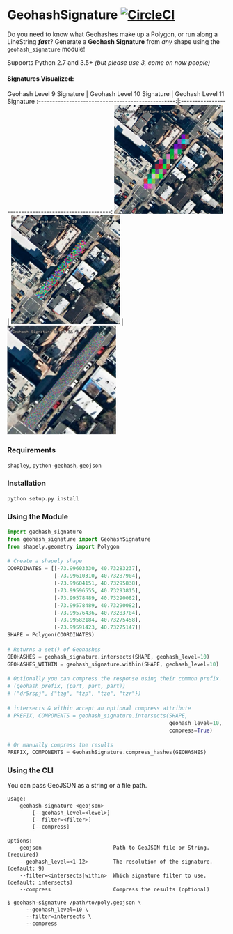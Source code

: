 # GeohashSignature [![CircleCI](https://circleci.com/gh/chasenicholl/geohash-signature/tree/master.svg?style=shield&circle-token=dbc7604505279b5d15f8bf3152bfcf58a27fee17)](https://circleci.com/gh/chasenicholl/geohash-signature/tree/master)

Do you need to know what Geohashes make up a Polygon, or run along a LineString _**fast**_? Generate a **Geohash Signature** from _any_ shape using the `geohash_signature` module!

Supports Python 2.7 and 3.5+ _(but please use 3, come on now people)_

#### Signatures Visualized:
Geohash Level 9 Signature                          |  Geohash Level 10 Signature                          | Geohash Level 11 Signature
:-------------------------------------------------:|:-----------------------------------------------------:
<img src="/examples/signature-9.jpg" width="250"/> |  <img src="/examples/signature-10.jpg" width="250"/> | <img src="/examples/signature-11.jpg" width="250"/>

### Requirements
`shapley`, `python-geohash`, `geojson`

### Installation
```python
python setup.py install
```

### Using the Module
```python
import geohash_signature
from geohash_signature import GeohashSignature
from shapely.geometry import Polygon

# Create a shapely shape
COORDINATES = [[-73.99603330, 40.73283237],
               [-73.99610310, 40.73287904],
               [-73.99604151, 40.73295838],
               [-73.99596555, 40.73293815],
               [-73.99578489, 40.73290082],
               [-73.99578489, 40.73290082],
               [-73.99576436, 40.73283704],
               [-73.99582184, 40.73275458],
               [-73.99591423, 40.73275147]]
SHAPE = Polygon(COORDINATES)

# Returns a set() of Geohashes
GEOHASHES = geohash_signature.intersects(SHAPE, geohash_level=10)
GEOHASHES_WITHIN = geohash_signature.within(SHAPE, geohash_level=10)

# Optionally you can compress the response using their common prefix.
# (geohash_prefix, (part, part, part))
# ("dr5rspj", {"tzg", "tzp", "tzq", "tzr"})

# intersects & within accept an optional compress attribute
# PREFIX, COMPONENTS = geohash_signature.intersects(SHAPE,
                                                    geohash_level=10,
                                                    compress=True)

# Or manually compress the results
PREFIX, COMPONENTS = GeohashSignature.compress_hashes(GEOHASHES)
```

### Using the CLI

You can pass GeoJSON as a string or a file path.

```
Usage:
    geohash-signature <geojson>
        [--geohash_level=<level>]
        [--filter=<filter>]
        [--compress]

Options:
    geojson                       Path to GeoJSON file or String. (required)
    --geohash_level=<1-12>        The resolution of the signature. (default: 9)
    --filter=<intersects|within>  Which signature filter to use. (default: intersects)
    --compress                    Compress the results (optional)
```

```
$ geohash-signature /path/to/poly.geojson \
      --geohash_level=10 \
      --filter=intersects \
      --compress
```
